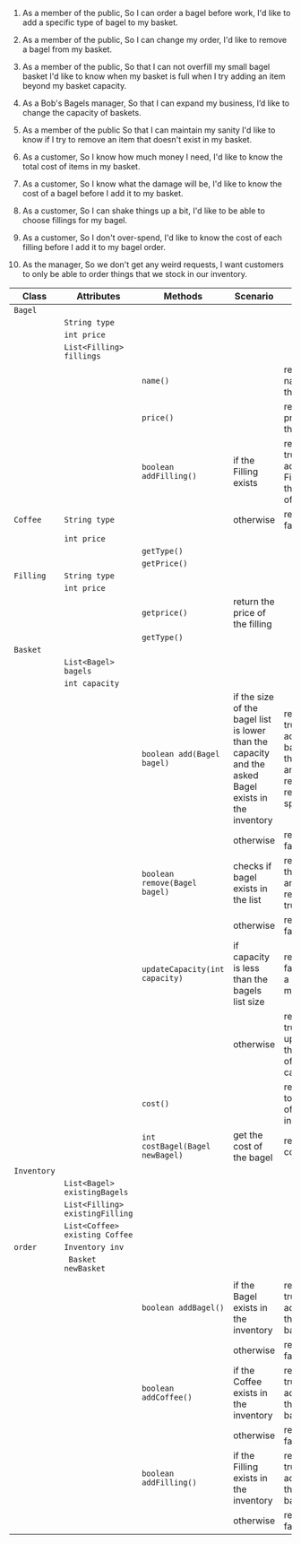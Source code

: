 1. As a member of the public,
So I can order a bagel before work,
I'd like to add a specific type of bagel to my basket.

2. As a member of the public,
So I can change my order,
I'd like to remove a bagel from my basket.

3. As a member of the public,
So that I can not overfill my small bagel basket
I'd like to know when my basket is full when I try adding an item beyond my basket capacity.

4. As a Bob's Bagels manager,
So that I can expand my business,
I’d like to change the capacity of baskets.

5. As a member of the public
So that I can maintain my sanity
I'd like to know if I try to remove an item that doesn't exist in my basket.

6. As a customer,
So I know how much money I need,
I'd like to know the total cost of items in my basket.

7. As a customer,
So I know what the damage will be,
I'd like to know the cost of a bagel before I add it to my basket.

8. As a customer,
So I can shake things up a bit,
I'd like to be able to choose fillings for my bagel.

9. As a customer,
So I don't over-spend,
I'd like to know the cost of each filling before I add it to my bagel order.

10. As the manager,
So we don't get any weird requests,
I want customers to only be able to order things that we stock in our inventory.



| Class       | Attributes                      | Methods                         | Scenario                                                                                             | Result                                                                    |
|-------------|---------------------------------|---------------------------------|------------------------------------------------------------------------------------------------------|---------------------------------------------------------------------------|
| `Bagel`     |                                 |                                 |                                                                                                      |                                                                           |
|             | `String type `                  |                                 |                                                                                                      |                                                                           |
|             | `int price`                     |                                 |                                                                                                      |                                                                           |
|             | `List<Filling> fillings`        |                                 |                                                                                                      |                                                                           |
|             |                                 | `name()`                        |                                                                                                      | return the name of the bagel                                              |
|             |                                 | `price()`                       |                                                                                                      | return the price of the bagel                                             |
|             |                                 | `boolean addFilling()`          | if the Filling exists                                                                                | return true and add Filling to the List of fillings                       |
| `Coffee`    | `String type`                   |                                 | otherwise                                                                                            | return false                                                              |
|             | `ìnt price`                     |                                 |                                                                                                      |                                                                           |
|             |                                 | `getType()`                     |                                                                                                      |                                                                           |
|             |                                 | `getPrice()`                    |                                                                                                      |                                                                           |
| `Filling`   | `String type`                   |                                 |                                                                                                      |                                                                           |
|             | `ìnt price`                     |                                 |                                                                                                      |                                                                           |
|             |                                 | `getprice()`                    | return the price of the filling                                                                      |                                                                           |
|             |                                 | `getType()`                     |                                                                                                      |                                                                           |
| `Basket`    |                                 |                                 |                                                                                                      |                                                                           |
|             | `List<Bagel> bagels`            |                                 |                                                                                                      |                                                                           |
|             | `int capacity`                  |                                 |                                                                                                      |                                                                           |
|             |                                 | `boolean add(Bagel bagel)`      | if the size of the bagel list is lower than the capacity and the asked Bagel exists in the inventory | return true and  add the bagel to the list and return the remaining space |
|             |                                 |                                 | otherwise                                                                                            | return false                                                              |
|             |                                 | `boolean remove(Bagel bagel)`   | checks if bagel exists in the list                                                                   | remove the bagel and return true                                          |
|             |                                 |                                 | otherwise                                                                                            | return false                                                              |
|             |                                 | `updateCapacity(int capacity)`  | if capacity is less than the bagels list size                                                        | return false and a message                                                |
|             |                                 |                                 | otherwise                                                                                            | return true update the value of the capacity                              |
|             |                                 | `cost()`                        |                                                                                                      | return the total cost of bagels in the list                               |
|             |                                 | `int costBagel(Bagel newBagel)` | get the cost of the bagel                                                                            | return the cost                                                           |
| `Inventory` |                                 |                                 |                                                                                                      |                                                                           |
|             | `List<Bagel> existingBagels`    |                                 |                                                                                                      |                                                                           |
|             | `List<Filling> existingFilling` |                                 |                                                                                                      |                                                                           |
|             | `List<Coffee> existing Coffee`  |                                 |                                                                                                      |                                                                           |
| `order`     | `Inventory inv`                 |                                 |                                                                                                      |                                                                           |
|             | ` Basket newBasket`             |                                 |                                                                                                      |                                                                           |
|             |                                 |                                 |                                                                                                      |                                                                           |
|             |                                 | `boolean addBagel()`            | if the Bagel exists in the inventory                                                                 | return true and add to the basket                                         |
|             |                                 |                                 | otherwise                                                                                            | return false                                                              |
|             |                                 | `boolean addCoffee() `          | if the Coffee exists in the inventory                                                                | return true and add to the basket                                         |
|             |                                 |                                 | otherwise                                                                                            | return false                                                              |
|             |                                 | `boolean addFilling()`          | if the Filling exists in the inventory                                                               | return true and add to the basket                                         |
|             |                                 |                                 | otherwise                                                                                            | return false                                                              |